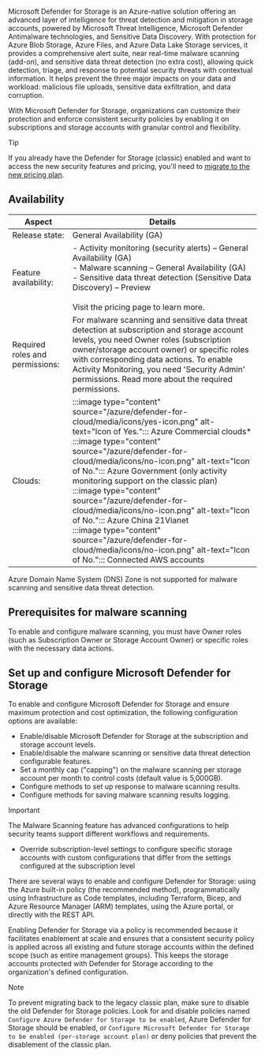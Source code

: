 Microsoft Defender for Storage is an Azure-native solution offering an advanced layer of intelligence for threat detection and mitigation in storage accounts, powered by Microsoft Threat Intelligence, Microsoft Defender Antimalware technologies, and Sensitive Data Discovery. With protection for Azure Blob Storage, Azure Files, and Azure Data Lake Storage services, it provides a comprehensive alert suite, near real-time malware scanning (add-on), and sensitive data threat detection (no extra cost), allowing quick detection, triage, and response to potential security threats with contextual information. It helps prevent the three major impacts on your data and workload: malicious file uploads, sensitive data exfiltration, and data corruption.

With Microsoft Defender for Storage, organizations can customize their protection and enforce consistent security policies by enabling it on subscriptions and storage accounts with granular control and flexibility.

> [!TIP]
> If you already have the Defender for Storage (classic) enabled and want to access the new security features and pricing, you'll need to [migrate to the new pricing plan](/azure/defender-for-cloud/defender-for-storage-introduction).

## Availability<br>

| **Aspect**                      | **Details**                                                                                                                                                                                                                                                                                                                                                                                                                                                                                                                                                                                                                                                                                                                  |
| ------------------------------- | ---------------------------------------------------------------------------------------------------------------------------------------------------------------------------------------------------------------------------------------------------------------------------------------------------------------------------------------------------------------------------------------------------------------------------------------------------------------------------------------------------------------------------------------------------------------------------------------------------------------------------------------------------------------------------------------------------------------------------- |
| Release state:                  | General Availability (GA)                                                                                                                                                                                                                                                                                                                                                                                                                                                                                                                                                                                                                                                                                                    |
| Feature availability:           | - Activity monitoring (security alerts) – General Availability (GA)<br>\- Malware scanning – General Availability (GA)<br>\- Sensitive data threat detection (Sensitive Data Discovery) – Preview<br><br>Visit the pricing page to learn more.                                                                                                                                                                                                                                                                                                                                                                                                                                                                               |
| Required roles and permissions: | For malware scanning and sensitive data threat detection at subscription and storage account levels, you need Owner roles (subscription owner/storage account owner) or specific roles with corresponding data actions. To enable Activity Monitoring, you need 'Security Admin' permissions. Read more about the required permissions.                                                                                                                                                                                                                                                                                                                                                                                      |
| Clouds:                         | :::image type="content" source="/azure/defender-for-cloud/media/icons/yes-icon.png" alt-text="Icon of Yes.":::  Azure Commercial clouds\*<br>:::image type="content" source="/azure/defender-for-cloud/media/icons/no-icon.png" alt-text="Icon of No.":::  Azure Government (only activity monitoring support on the classic plan)<br>:::image type="content" source="/azure/defender-for-cloud/media/icons/no-icon.png" alt-text="Icon of No.":::  Azure China 21Vianet<br>:::image type="content" source="/azure/defender-for-cloud/media/icons/no-icon.png" alt-text="Icon of No.":::  Connected AWS accounts |

Azure Domain Name System (DNS) Zone is not supported for malware scanning and sensitive data threat detection.

## Prerequisites for malware scanning<br>

To enable and configure malware scanning, you must have Owner roles (such as Subscription Owner or Storage Account Owner) or specific roles with the necessary data actions.

## Set up and configure Microsoft Defender for Storage

To enable and configure Microsoft Defender for Storage and ensure maximum protection and cost optimization, the following configuration options are available:

 -  Enable/disable Microsoft Defender for Storage at the subscription and storage account levels.<br>
 -  Enable/disable the malware scanning or sensitive data threat detection configurable features.
 -  Set a monthly cap ("capping") on the malware scanning per storage account per month to control costs (default value is 5,000GB).
 -  Configure methods to set up response to malware scanning results.
 -  Configure methods for saving malware scanning results logging.

> [!IMPORTANT]
> The Malware Scanning feature has advanced configurations to help security teams support different workflows and requirements.<br>

 -  Override subscription-level settings to configure specific storage accounts with custom configurations that differ from the settings configured at the subscription level

There are several ways to enable and configure Defender for Storage: using the Azure built-in policy (the recommended method), programmatically using Infrastructure as Code templates, including Terraform, Bicep, and Azure Resource Manager (ARM) templates, using the Azure portal, or directly with the REST API.

Enabling Defender for Storage via a policy is recommended because it facilitates enablement at scale and ensures that a consistent security policy is applied across all existing and future storage accounts within the defined scope (such as entire management groups). This keeps the storage accounts protected with Defender for Storage according to the organization's defined configuration.

> [!NOTE]
> To prevent migrating back to the legacy classic plan, make sure to disable the old Defender for Storage policies. Look for and disable policies named `Configure Azure Defender for Storage to be enabled`, Azure Defender for Storage should be enabled, or `Configure Microsoft Defender for Storage to be enabled (per-storage account plan)` or deny policies that prevent the disablement of the classic plan.<br>
